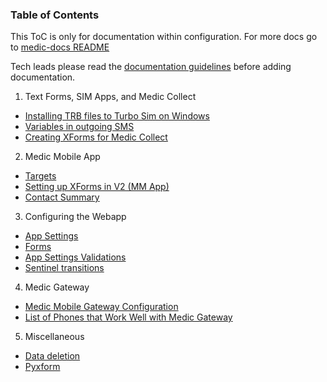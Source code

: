 ### Table of Contents

This ToC is only for documentation within configuration. For more docs go to [medic-docs README](https://github.com/medic/medic-docs/blob/master/README.md)

Tech leads please read the [documentation guidelines](configuration-documentation-guidelines-for-techleads.md) before adding documentation.

1. Text Forms, SIM Apps, and Medic Collect

- [Installing TRB files to Turbo Sim on Windows](installing-trb-windows.md)
- [Variables in outgoing SMS](variables-in-messages.md)
- [Creating XForms for Medic Collect](create-xforms-for-medic-collect.md)

2. Medic Mobile App

- [Targets](targets.md)
- [Setting up XForms in V2 (MM App)](setting-up-xforms-for-mm-app.md)
- [Contact Summary](contact-summary.md)

3. Configuring the Webapp

- [App Settings](app-settings.md)
- [Forms](forms.md)
- [App Settings Validations](app-settings-validations.md)
- [Sentinel transitions](transitions.md)

4. Medic Gateway

- [Medic Mobile Gateway Configuration](gateway-config.md)
- [List of Phones that Work Well with Medic Gateway](gateway-phones.md)

5. Miscellaneous

- [Data deletion](data-deletion.md)
- [Pyxform](pyxform.md)

